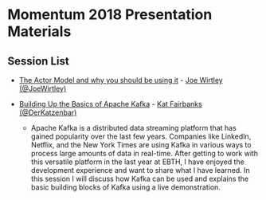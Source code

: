 # Momentum 2018 Presentation Materials

## Session List

* [The Actor Model and why you should be using it](https://github.com/JoeWirtley/Actor-Model-Presentation) - [Joe Wirtley (@JoeWirtley)](https://twitter.com/JoeWirtley)

* [Building Up the Basics of Apache Kafka](https://github.com/katzenbar/talks/tree/master/2019/building-up-the-basics-of-apache-kafka) - [Kat Fairbanks (@DerKatzenbar)](https://twitter.com/DerKatzenbar)
  * Apache Kafka is a distributed data streaming platform that has gained popularity over the last few years. Companies like LinkedIn, Netflix, and the New York Times are using Kafka in various ways to process large amounts of data in real-time. After getting to work with this versatile platform in the last year at EBTH, I have enjoyed the development experience and want to share what I have learned. In this session I will discuss how Kafka can be used and explains the basic building blocks of Kafka using a live demonstration.
